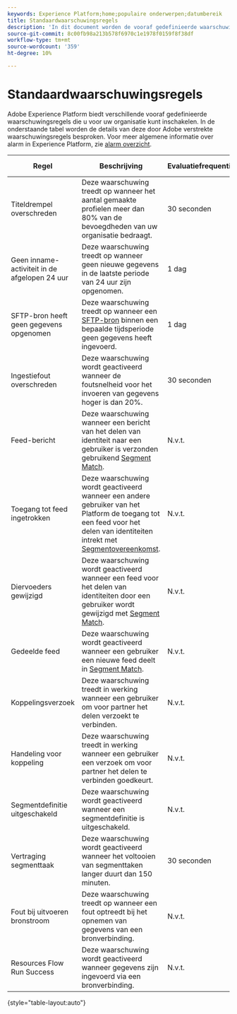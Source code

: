 ```yaml
---
keywords: Experience Platform;home;populaire onderwerpen;datumbereik
title: Standaardwaarschuwingsregels
description: 'In dit document worden de vooraf gedefinieerde waarschuwingsregels van het Experience Platform besproken. '
source-git-commit: 8c00fb98a213b578f6970c1e1978f0159f8f38df
workflow-type: tm+mt
source-wordcount: '359'
ht-degree: 10%

---
```



# Standaardwaarschuwingsregels

Adobe Experience Platform biedt verschillende vooraf gedefinieerde waarschuwingsregels die u voor uw organisatie kunt inschakelen. In de onderstaande tabel worden de details van deze door Adobe verstrekte waarschuwingsregels besproken. Voor meer algemene informatie over alarm in Experience Platform, zie [alarm overzicht](./overview.md).

| Regel | Beschrijving | Evaluatiefrequentie | Herhaal venster |
| --- | --- | --- | --- |
| Titeldrempel overschreden | Deze waarschuwing treedt op wanneer het aantal gemaakte profielen meer dan 80% van de bevoegdheden van uw organisatie bedraagt. | 30 seconden | N.v.t. |
| Geen inname-activiteit in de afgelopen 24 uur | Deze waarschuwing treedt op wanneer geen nieuwe gegevens in de laatste periode van 24 uur zijn opgenomen. | 1 dag | 1 dag |
| SFTP-bron heeft geen gegevens opgenomen | Deze waarschuwing treedt op wanneer een [SFTP-bron](../../sources/connectors/cloud-storage/sftp.md) binnen een bepaalde tijdsperiode geen gegevens heeft ingevoerd. | 1 dag | 1 dag |
| Ingestiefout overschreden | Deze waarschuwing wordt geactiveerd wanneer de foutsnelheid voor het invoeren van gegevens hoger is dan 20%. | 30 seconden | 30 seconden |
| Feed-bericht | Deze waarschuwing wanneer een bericht van het delen van identiteit naar een gebruiker is verzonden gebruikend [Segment Match](../../segmentation/ui/segment-match.md). | N.v.t. | N.v.t. |
| Toegang tot feed ingetrokken | Deze waarschuwing wordt geactiveerd wanneer een andere gebruiker van het Platform de toegang tot een feed voor het delen van identiteiten intrekt met [Segmentovereenkomst](../../segmentation/ui/segment-match.md). | N.v.t. | N.v.t. |
| Diervoeders gewijzigd | Deze waarschuwing wordt geactiveerd wanneer een feed voor het delen van identiteiten door een gebruiker wordt gewijzigd met [Segment Match](../../segmentation/ui/segment-match.md). | N.v.t. | N.v.t. |
| Gedeelde feed | Deze waarschuwing wordt geactiveerd wanneer een gebruiker een nieuwe feed deelt in [Segment Match](../../segmentation/ui/segment-match.md). | N.v.t. | N.v.t. |
| Koppelingsverzoek | Deze waarschuwing treedt in werking wanneer een gebruiker om voor partner het delen verzoekt te verbinden. | N.v.t. | N.v.t. |
| Handeling voor koppeling | Deze waarschuwing treedt in werking wanneer een gebruiker een verzoek om voor partner het delen te verbinden goedkeurt. | N.v.t. | N.v.t. |
| Segmentdefinitie uitgeschakeld | Deze waarschuwing wordt geactiveerd wanneer een segmentdefinitie is uitgeschakeld. | N.v.t. | N.v.t. |
| Vertraging segmenttaak | Deze waarschuwing wordt geactiveerd wanneer het voltooien van segmenttaken langer duurt dan 150 minuten. | 30 seconden | 3 uur |
| Fout bij uitvoeren bronstroom | Deze waarschuwing treedt op wanneer een fout optreedt bij het opnemen van gegevens van een bronverbinding. | N.v.t. | N.v.t. |
| Resources Flow Run Success | Deze waarschuwing wordt geactiveerd wanneer gegevens zijn ingevoerd via een bronverbinding. | N.v.t. | N.v.t. |

{style=&quot;table-layout:auto&quot;}